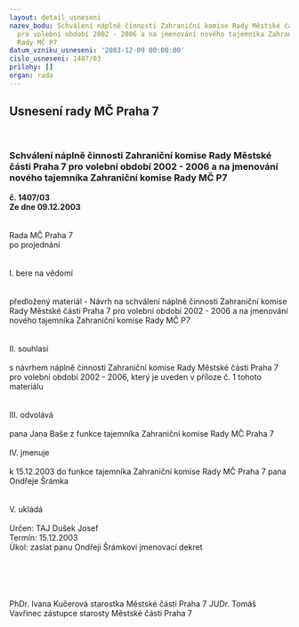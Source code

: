 ```yaml
---
layout: detail_usneseni
nazev_bodu: Schválení náplně činnosti Zahraniční komise Rady Městské části Praha 7
  pro volební období 2002 - 2006 a na jmenování nového tajemníka Zahraniční komise
  Rady MČ P7
datum_vzniku_usneseni: '2003-12-09 00:00:00'
cislo_usneseni: 1407/03
prilohy: []
organ: rada
---
```

<div id="ucUsn_pList" class="usn">
	<span><h2>Usnesení rady MČ Praha 7 </h2>
<br></span><div class="standBody">
<span><h3>Schválení náplně činnosti Zahraniční komise Rady Městské části Praha 7 pro volební období 2002 - 2006 a na jmenování nového tajemníka Zahraniční komise Rady MČ P7</h3></span><div class="center">
		<strong>č. 1407/03</strong><br>
	</div>
<div class="center">
		<strong>Ze dne 09.12.2003</strong><br><br>
	</div>
<br>Rada MČ Praha 7<br>po projednání<br><br><br>I.	bere na vědomí<br><br> <br>předložený materiál - Návrh na schválení náplně činnosti Zahraniční komise Rady Městské části Praha 7 pro volební období 2002 - 2006 a na jmenování nového tajemníka Zahraniční komise Rady MČ P7<br><br><br>II.	souhlasí <br><br>s návrhem náplně činnosti Zahraniční komise Rady Městské části Praha 7 pro volební období 2002 - 2006, který je uveden v příloze č. 1 tohoto materiálu<br><br><br>III.	odvolává<br><br>pana Jana Baše z funkce tajemníka Zahraniční komise Rady MČ Praha 7<br><br>IV.	jmenuje<br><br>k 15.12.2003 do funkce tajemníka Zahraniční komise Rady MČ Praha 7 pana Ondřeje Šrámka<br><br><br>V.	ukládá <br><br>Určen:	TAJ Dušek Josef<br>Termín: 15.12.2003<br>Úkol:	zaslat panu Ondřeji Šrámkovi jmenovací dekret<br> <br><br><br> <br>	<br>PhDr. Ivana Kučerová starostka Městské části Praha 7	 JUDr. Tomáš Vavřinec zástupce starosty Městské části Praha 7<br>	<br><br>
</div>
</div>